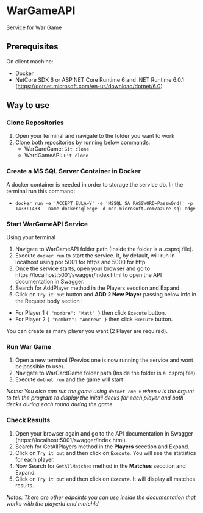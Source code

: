 # WarGameAPI
 Service for War Game
 
## Prerequisites
On client machine:
- Docker
- NetCore SDK 6 or ASP.NET Core Runtime 6 and .NET Runtime 6.0.1  (https://dotnet.microsoft.com/en-us/download/dotnet/6.0)


## Way to use
### Clone Repositories
1. Open your terminal and navigate to the folder you want to work
2. Clone both repositories by running below commands:
   - WarCardGame: `Git clone`
   - WardGameAPI: `Git clone`

### Create a MS SQL Server Container in Docker
A docker container is needed in order to storage the service db.
In the terminal run this command: 
- `docker run -e 'ACCEPT_EULA=Y' -e 'MSSQL_SA_PASSWORD=Passw0rd!' -p 1433:1433 --name dockersqledge -d mcr.microsoft.com/azure-sql-edge`

### Start WarGameAPI Service
Using your terminal
1. Navigate to WarGameAPI folder path (Inside the folder is a .csproj file).
2. Execute `docker run` to start the service. It, by default, will run in localhost using por 5001 for https and 5000 for http
3. Once the service starts, open your browser and go to https://localhost:5001/swagger/index.html to open the API documentation in Swagger.
4. Search for AddPlayer method in the Players secction and Expand.
5. Click on `Try it out` button and **ADD 2 New Player** passing below info in the Request body section :
  - For Player 1 `{
  "nombre": "Matt"
}` then click `Execute` button.
  - For Player 2 `{
  "nombre": "Andrew"
}` then click `Execute` button.

You can create as many player you want (2 Player are required).

### Run War Game
1. Open a new terminal (Previos one is now running the service and wont be possible to use).
2. Navigate to WarCardGame folder path (Inside the folder is a .csproj file).
3. Execute `dotnet run` and the game will start

*Notes: You also can run the game using `dotnet run v` when `v` is the argunt to tell the program to display the initail decks for each player and both decks during each round during the game.*

### Check Results
1. Open your browser again and go to the API documentation in Swagger (https://localhost:5001/swagger/index.html).
2. Search for GetAllPlayers method in the **Players** secction and Expand.
3. Click on `Try it out` and then click on `Execute`. You will see the statistics for each player.
4. Now Search for `GetAllMatches` method in the **Matches** secction and Expand.
5. Click on `Try it out` and then click on `Execute`. It will display all matches results.

*Notes: There are other edpoints you can use inside the documentation that works with the playerId and matchId*

